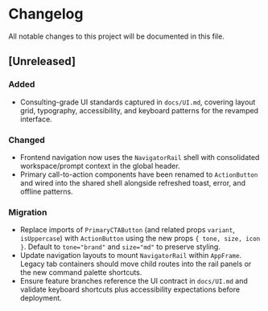 # Changelog
All notable changes to this project will be documented in this file.

## [Unreleased]
### Added
- Consulting-grade UI standards captured in `docs/UI.md`, covering layout grid, typography, accessibility, and keyboard patterns for the revamped interface.

### Changed
- Frontend navigation now uses the `NavigatorRail` shell with consolidated workspace/prompt context in the global header.
- Primary call-to-action components have been renamed to `ActionButton` and wired into the shared shell alongside refreshed toast, error, and offline patterns.

### Migration
- Replace imports of `PrimaryCTAButton` (and related props `variant`, `isUppercase`) with `ActionButton` using the new props `{ tone, size, icon }`. Default to `tone="brand"` and `size="md"` to preserve styling.
- Update navigation layouts to mount `NavigatorRail` within `AppFrame`. Legacy tab containers should move child routes into the rail panels or the new command palette shortcuts.
- Ensure feature branches reference the UI contract in `docs/UI.md` and validate keyboard shortcuts plus accessibility expectations before deployment.
